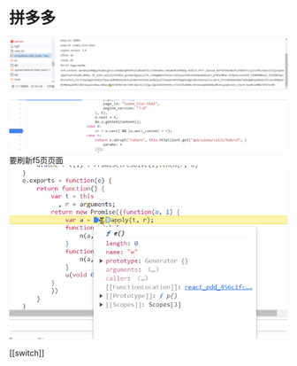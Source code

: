 
# 拼多多
![输入图片说明](/imgs/2023-12-19/1ZRc3iBI57tLTiFv.png)

![输入图片说明](/imgs/2023-12-19/KsUaUFRH4yyAyKGH.png)
要刷新f5页页面
![输入图片说明](/imgs/2023-12-27/GO6OiZugYchvr4L7.png)


[[switch]]
<!--stackedit_data:
eyJoaXN0b3J5IjpbODA0NzkxNTAsLTc4NDU0OTU4MCw4MTg1Mj
U4NDAsODQ5OTUyMl19
-->